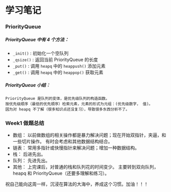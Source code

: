 # 学习笔记
### PriorityQueue
##### PriorityQueue 中有 4 个方法：
* `_init()` : 初始化一个空队列
* `_qsize()` : 返回当前 PriorityQueue 的长度
* `_put()` : 调用 `heapq` 中的 `heappush()` 添加元素
* `_get()` : 调用 `heapq` 中的 `heappop()` 获取元素
##### PriorityQueue 小结：
    PriorityQueue 是队列的变体，是优先级队列的构造函数。
    按优先级顺序（最低的优先顺序）检索元素，元素的形式为元组：(优先级数字， 值)。
    因为对 heapq 不了解（很多知识点还没复习），导致很多东西分析不了。

### Week1 做题总结
* 数组： 以前做数组的相关操作都是暴力解决问题；现在开始双指针，夹逼，和一些切片操作。
        有时会考虑和其他数据结构结合。
* 链表： 常用多指针或快慢指针来解决问题；增加一种数据结构。
* 栈： 后进先出。
* 队列： 先进先出。
* 其他： 上完课后，对普通的栈和队列花的时间变少。
        主要转到双向队列，heapq 和 PriorityQueue（还要多理解和练习）。

祝自己能向这周一样，沉浸在算法的大海中，养成这个习惯。加油！！！

